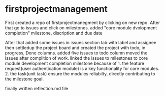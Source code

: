 # firstprojectmanagement
<p>First created a repo of firstprojectmanegment by clicking on new repo.
After that go to issues and click on milestones.
added "core module dvolopment completion" milestone, discription and due date</p>
<p>After that added some issues in issues section tab with label and assignee then settledup the project board and created the project with todo, in progress, Done columns. added five issues to todo column moved the issues after complition of work.
linked the issues to milestones to core module development completion milestone because of 1. the feature request(user authentication module) is a key functionality for core modules. 2. the task(unit task) ensure the modules reliabilty, directly contributing to the milestone goal.</p>
<p>finally written reflection.md file</p>
